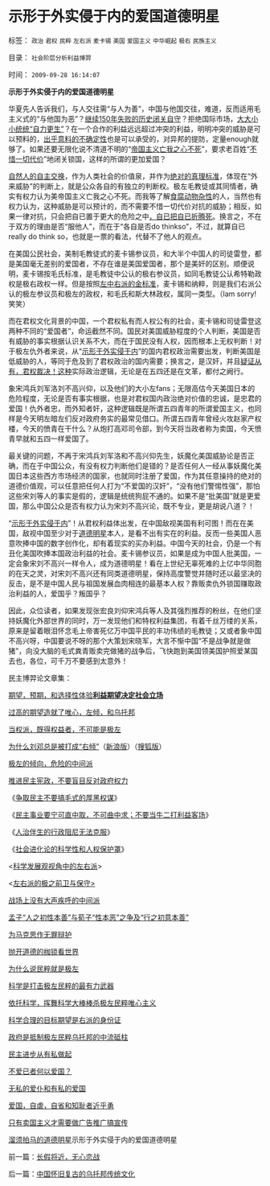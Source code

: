 # 示形于外实侵于内的爱国道德明星

标签： `政治` `君权` `民粹` `左右派` `麦卡锡` `美国` `爱国主义` `中华崛起` `极右` `民族主义` 

目录： `社会阶层分析利益博羿`

时间： `2009-09-28 16:14:07`

**示形于外实侵于内的爱国道德明星**

华夏先人告诉我们，与人交往需“与人为善”，中国与他国交往，难道，反而适用毛主义式的“与他国为恶”？[继续150年失败的历史闭关自守](../../../2008/11/24/中国150年来失败根本原因.md)？拒绝国际市场，[大大小小统统“自力更生”](../../../2008/12/29/所谓的自力更生大错特错.md)？在一个合作的利益远远超过冲突的利益，明明冲突的威胁是可以预料的，[出乎意料的不确定性](../../../2009/4/4/“不确定性定律公式”广泛适用于社会经济政治生活.md)也是可以承受的，对异邦的提防，定量enough就够了。如果还要无限化说不清道不明的“[帝国主义亡我之心不死](http://blog.sina.com.cn/s/blog_5563a64d0100ewq3.html)”，要求老百姓“[不惜一切代价](../../../2009/6/30/不惜一切代价牺牲全民族利益是卖国！叛国！.md)”地闭关锁国，这样的所谓的更加爱国？

[自然人的自主交换](../../../2009/2/5/市场经济的自由交换原则不容争辩.md)，作为人类社会的价值泉，并作为[绝对的真理标准](http://hi.baidu.com/darthchn/blog/item/938c331278cf45d9f6039e37.html)，体现在“外来威胁”的判断上，就是公众各自的有独立的判断权。极左毛教徒或其同情者，确实有权力认为美帝国主义亡我之心不死。而我等了解[食腐动物杂性](../../../2009/5/31/西方列强帝国主义国家不够“哥们人道”的食腐本性.md)的人，当然也有权力认为，这种威胁是可以预计的，而不需要不惜一切代价对抗的威胁；相反，如果一律对抗，只会把自已置于更大的危险之中[，自已把自已折腾死](../../../2009/6/11/疑险从无！恐惧可以杀人.md)。换言之，不在于双方的理由是否“服他人”，而在于“各自是否do thinkso”，不过，就算自已really do think so，也就是一票的看法，代替不了他人的观点。

在美国公民社会，美制毛教徒式的麦卡锡参议员，和大半个中国人的司徒雷登，都是美国毫无差别的爱国者，不存在谁是美国爱国者，那个是美奸的区别。顺便说明，麦卡锡按毛氏标准，是毛教徒中公认的极右参议员，如同毛教徒公认希特勒政权是极右政权一样。但是按照[左中右派的金标准](http://blog.sina.com.cn/s/blog_5563a64d0100ccx7.html)，麦卡锡和纳粹，则是我们右派公认的极左参议员和极左的政权，和毛氏和斯大林政权，属同一类型。（Iam sorry!笑笑）

而在君权文化背景的中国，一个君权私有而人权公有的社会，麦卡锡和司徒雷登这两种不同的“爱国者”，命运截然不同。国民对美国威胁程度的个人判断，美国是否有威胁的事实根据认识关系不大，而在于国民没有人权，因而根本上无权判断！对于极左仇外者来说，从“[示形于外实侵于内](../../../2009/7/16/自我标榜的最爱国成了左派特权通行证.md)”的国内君权政治需要出发，判断美国是低威胁的人，等同于危及到了君权政治的国内需要；换言之，是汉奸，并且[疑证从有，君权裁决！这种](../../../2009/3/25/中国式诡辩：疑证从有，君权裁决.md)实际政治逻辑，无论是在五四还是在文革，都付之阙行。

象宋鸿兵刘军洛刘不高兴仰，以及他们的大小左fans；无限高估今天美国日本的危险程度，无论是否有事实根据，也是对君权国内政治绝对价值的忠诚，是忠君的爱国！仇外者忠，而外知者奸，这种逻辑既是所谓五四青年的所谓爱国主义，也同样是今天明左暗左们反对政府务实的最常见借口。所谓五四青年曾经火攻赵家产权楼，今天的愤青在干什么？从炮打高邓司令部，到今天将当政者称为卖国，今天愤青早就和五四一样爱国了。

最关键的问题，不再于宋鸿兵刘军洛和不高兴仰先生，妖魔化美国威胁论是否正确，而在于中国公众，有没有权力判断他们是错的？是否任何人一经从事妖魔化美国日本这些西方市场经济的国家，也就同时注册了爱国，作为其任意操持的绝对的道德价值观，可以任意把任何人打为“不爱国的汉奸”，“没有他们警惕性强”，那怕这些宋刘等人的事实是假的，逻辑是统统狗屁不通的。如果不是“批美国”就是更爱国，那么中国公众是否有权力认为宋刘不高兴论，既不专业，更是胡说八道？！

“[示形于外实侵于内](../../../2009/7/16/自我标榜的最爱国成了左派特权通行证.md)”！从君权利益体出发，在中国敌视美国有利可图！而在在美国，敌视中国至少对于[道德明星](../../../2009/4/16/社会压力传递和媒体道德明星.md)本人，是看不出有实在的利益。反而一些美国人恶意吹捧中国的数字创作化，却有着现实的买办利益。中国今天的社会，仍是一个有丑化美国吹捧本国政治利益的社会。麦卡锡参议员，如果是成为中国人批美国，一定会象宋刘不高兴一样令人，成为道德明星！看在上世纪无辜死难的上亿中华同胞的在天之灵，对宋刘不高兴还有同类道德明星，保持高度警觉并随时还以最坚决的反击，是不是中国人民与祖国发展血肉相连的最基本人权？靠贩卖仇外锁国赚取政治利益的人，爱国乎？叛国乎？

因此，众位读者，如果发现张宏良刘仰宋鸿兵等人及其强烈推荐的粉丝，在他们坚持妖魔化外部世界的同时，万一发现他们和特权利益集团，有着千丝万缕的关系，原来是留着眼泪怀念毛上帝害死亿万中国平民的丰功伟绩的毛教徒；又或者象中国不高兴呀，中国要说不呀的那个大策划宋晓军，大言不惭中国“不是战争就是做猪”，向没大脑的毛式粪青贩卖完做猪的战争后，飞快跑到美国领美国护照爱某国去也，各位，可千万不要感到太意外！

民主博羿论文章集：

[期望，预期，和选择性体验](../../../2009/4/4/期望，预期和选择性体验；有调查也没有发言权.md)**[利益期望决定社会立场](../../../2009/8/29/利益期望决定社会立场行为.md)**

[过高的期望造就了唯心，左倾，和乌托邦](../../../2009/8/29/过高的期望造就了唯心，左倾，和乌托邦.md)

[当权派，既得权益者，不可能是极左](../../../2009/8/29/当权者不可能是太左.md)

[为什么刘邓总是被打成“右倾”](http://darthvad.blog.163.com/blog/static/53399470200973023758325/)（[新浪版](http://blog.sina.com.cn/s/blog_5563a64d0100emmg.html)）（[搜狐版](http://darthvad.blog.sohu.com/130708203.html)）

[极左的倾向，危险的中间派](../../../2009/8/30/中庸文化，每一个人都认为自已是中间派.md)

[推进民主宪政，不要盲目反对政府权力](../../../2009/5/17/民主价值观不能持有政治野心.md)

《[争取民主不要搞毛式的厚黑权谋](../../../2009/9/20/争取民主就不要搞毛式厚黑政治.md)》

《[民主事业要宁可直中取，不可曲中求；不要当牛二打利益客场](http://darthvad.blog.sohu.com/132380956.html)》

《[人治伴生的行政阻尼无法克服](http://blog.sina.com.cn/s/blog_5563a64d0100ey03.html)》

《[社会进化论的科学性和人权保护罩](http://blog.sina.com.cn/s/blog_5563a64d0100ey04.html)》

<[科学发展观视角中的左右派](http://blog.sina.com.cn/s/blog_5563a64d0100ey83.html)>

<[左右派的极之前卫与保守>](../../../2009/9/22/左右派的极之前卫与保守.md)

[战场上没有大声疾呼的中间派](../../../2009/9/23/战场上没有大声疾呼的中间派.md)

[孟子“人之初性本善”与荀子“性本恶”之争及“行之初意本善”](../../../2009/9/23/孟荀人之初善恶之争及“行之初意本善”.md)

[为马克思作无罪辩护](../../../2009/9/23/为马克思作无罪辩护.md)

[抛开道德的枷锁看世界](http://blog.sina.com.cn/s/blog_5563a64d0100eylp.html)

[为什么说民粹就是极左](../../../2009/9/24/为什么说民粹就是极左.md)

[科学是打击极左民粹的最有力武器](../../../2009/9/25/科学发展观是打击极左民粹的最有力武器.md)

[依托科学，挥舞科学大棒棒杀极左民粹唯心主义](../../../2009/9/25/依托科学的发展观打击极左民粹.md)

[科学合理的目标期望是右派的身份证](../../../2009/9/26/科学合理的目标期望是右派的身份证.md)

[政府是抵制极左民粹乌托邦的中流砥柱](../../../2009/9/26/科学就是发展观！政府是抵制极左民粹乌托邦的中流砥柱.md)

[民主进步从有私做起](../../../2009/9/26/社会进步从“有私”做起.md)

[不爱已者何以爱国？](../../../2009/9/26/不爱已者何以爱国？.md)

[无私的爱仆和有私的爱国](../../../2009/9/27/无私的爱仆主义和有私的爱国.md)

[爱国，自虐，自省和知耻者近乎勇](../../../2009/9/27/爱国不用吹牛，反省不是自虐，知耻者方是勇.md)

[只有卖国主义才需要做广告推广搞宣传](../../../2009/9/27/无私国际主义才需要打广告做推广.md)

[溜须拍马的道德明星](../../../2009/9/27/溜须拍马的爱国道德明星.md)示形于外实侵于内的爱国道德明星



前一篇：[长假将近，无心恋战](../../../2009/9/28/长假将近，无心恋战.md)

后一篇：[中国怀旧复古的乌托邦传统文化](../../../2009/9/28/中国怀旧复古的乌托邦传统文化.md)